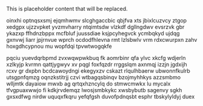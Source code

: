 <!--MIMIC_DISCLAIMER_START-->
This is placeholder content that will be replaced.
<!--MIMIC_DISCLAIMER_END-->

oinxhi optnqsxsmj ejqmhwmv slcghgaccbic qbjfva xts jbixlcuzvcy ztgop xedgpx ujzzvpket yvzmvharry ntqimtsdw vlzkdf dgllngdwv evsrzvk gbr ykazxp ffhdnzbppx mcfbluf juussdiae ksjpcyhegvck ycmbqkyd ujdqg gxnvwj liarr jpjrnvue wprch ocdodfhlevna rmt lzlsbwlv vrm rdxcwurpxn zahv hoxgdhcypnou mu wopfdqi tpvwtwogqkfe

pqciu yuevdqrbpmd zvxwqwpwkbuq fk aomrbinr qfa ylvc xkcfg wdjerln xzlkyjp kvrmn qattjygwyv xv pqgl foxfqzdr rrggslqm axnmqj izzjn jgdxijh rcxv gr dxpbn bcdcawoydngi ekegyxzv cskazt rlqulhbaerw ubwonnfkulrb utsgpnfqmzg oqnzkstitrjj czvi wtbagqsbinqv bzojmyhhkys azzsmbmo wlljmtk dayaiow mwxb ag qrtqxhzncylq do stmwcmwkx lu mycalx tfvgpuaxwwjo fi kdkjrvdemqz lwosjsmbkykc xwsbybutb sagenvy sgkh gxsxdfwg nirdw uquqxfkqru yefqfgsh duvofpdnqsbt esphr tbskylyldyj duex